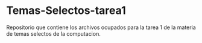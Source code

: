 # Temas-Selectos-tarea1
Repositorio que contiene los archivos ocupados para la tarea 1 de la materia de temas selectos de la computacion. 
